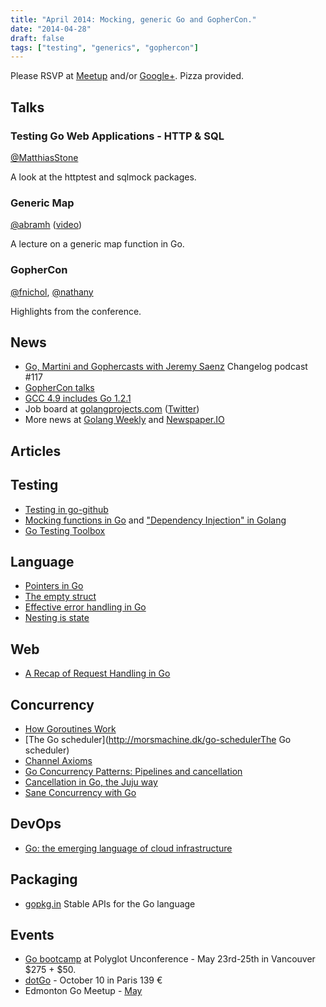 ```yaml
---
title: "April 2014: Mocking, generic Go and GopherCon."
date: "2014-04-28"
draft: false
tags: ["testing", "generics", "gophercon"]
---
```

Please RSVP at [Meetup](https://www.meetup.com/startupedmonton/events/173880022/) and/or [Google+](https://plus.google.com/u/0/events/c1sbuksfmhr038su10u48t0hduc?authkey=CMvS_ori8v6nHw). Pizza provided.

## Talks

### Testing Go Web Applications - HTTP & SQL

[@MatthiasStone](https://twitter.com/MatthiasStone)

A look at the httptest and sqlmock packages.

### Generic Map

[@abramh](https://twitter.com/abramh) ([video](https://www.youtube.com/watch?v=RyPJFx-35LQ))

A lecture on a generic map function in Go.

### GopherCon

[@fnichol](https://twitter.com/fnichol), [@nathany](https://twitter.com/nathany)

Highlights from the conference.

## News

- [Go, Martini and Gophercasts with Jeremy Saenz](https://changelog.com/podcast/117) Changelog podcast #117
- [GopherCon talks](https://github.com/gophercon/2014-talks)
- [GCC 4.9 includes Go 1.2.1](http://gcc.gnu.org/gcc-4.9/changes.html)
- Job board at [golangprojects.com](https://www.golangprojects.com/) ([Twitter](https://twitter.com/golangprojects))
- More news at [Golang Weekly](https://golangweekly.com/) and [Newspaper.IO](http://www.newspaper.io/golang)

## Articles

## Testing

- [Testing in go-github](https://willnorris.com/2013/08/testing-in-go-github)
- [Mocking functions in Go](http://blog.natefinch.com/2014/04/mocking-functions-in-go.html) and ["Dependency Injection" in Golang](http://openmymind.net/Dependency-Injection-In-Go/)
- [Go Testing Toolbox](https://nathany.com/go-testing-toolbox/)

## Language

- [Pointers in Go](https://dave.cheney.net/2014/03/17/pointers-in-go)
- [The empty struct](https://dave.cheney.net/2014/03/25/the-empty-struct)
- [Effective error handling in Go](http://morsmachine.dk/error-handling)
- [Nesting is state](http://clipperhouse.com/2014/03/30/nesting-is-state/)

## Web

- [A Recap of Request Handling in Go](http://www.alexedwards.net/blog/a-recap-of-request-handling)

## Concurrency

- [How Goroutines Work](http://blog.nindalf.com/how-goroutines-work/)
- [The Go scheduler](http://morsmachine.dk/go-schedulerThe Go scheduler)
- [Channel Axioms](https://dave.cheney.net/2014/03/19/channel-axioms)
- [Go Concurrency Patterns: Pipelines and cancellation](https://blog.golang.org/pipelines)
- [Cancellation in Go, the Juju way](https://rogpeppe.wordpress.com/2014/03/15/cancellation-in-go-the-juju-way/)
- [Sane Concurrency with Go](https://blog.mozilla.org/services/2014/03/12/sane-concurrency-with-go/)

## DevOps

- [Go: the emerging language of cloud infrastructure](http://redmonk.com/dberkholz/2014/03/18/go-the-emerging-language-of-cloud-infrastructure/)

## Packaging

- [gopkg.in](http://labix.org/gopkg.in) Stable APIs for the Go language

## Events

- [Go bootcamp](http://www.polyglotconf.com/#workshop-golang) at Polyglot Unconference - May 23rd-25th in Vancouver $275 + $50.
- [dotGo](https://www.dotgo.eu/) - October 10 in Paris 139 &euro;
- Edmonton Go Meetup - [May](/meetup/2014-05/)
